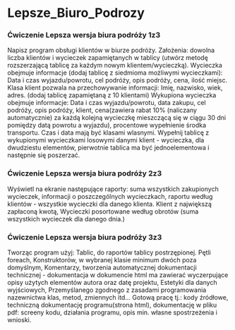 # Lepsze_Biuro_Podrozy
### Ćwiczenie Lepsza wersja biura podróży 1z3
Napisz program obsługi klientów w biurze podróży.
Założenia: dowolna liczba klientów i wycieczek zapamiętanych w tablicy (utwórz metodę rozszerzającą tablicę za każdym nowym klientem/wycieczką).
Wycieczka obejmuje informacje (dodaj tablicę z siedmioma możliwymi wycieczkami):
Data i czas wyjazdu/powrotu, cel podróży, opis podróży, cena, ilość miejsc.
Klasa klient pozwala na przechowywanie informacji:
Imię, nazwisko, wiek, adres. (dodaj tablicę zapamiętaną z 10 klientami)
Wykupiona wycieczka obejmuje informacje:
Data i czas wyjazdu/powrotu, data zakupu, cel podróży, opis podróży, klient, cena(zawiera rabat 10% (naliczany automatycznie) za każdą kolejną wycieczkę mieszczącą się w ciągu 30 dni pomiędzy datą powrotu a wyjazdu), procentowe wypełnienie środka transportu.
Czas i data mają być klasami wlasnymi.
Wypełnij tablicę z wykupionymi wycieczkami losowymi danymi klient - wycieczka, dla dwudziestu elementów, pierwotnie tablica ma być jednoelementowa i następnie się poszerzać.
### Ćwiczenie Lepsza wersja biura podróży 2z3
Wyświetl na ekranie następujące raporty: suma wszystkich zakupionych wycieczek,
informacji o poszczególnych wycieczkach,
raportu według klientów - wszystkie wycieczki dla danego klienta.
Klient z największą zapłaconą kwotą,
Wycieczki posortowane według obrotów (suma wszystkich wycieczek dla danego dnia.)
### Ćwiczenie Lepsza wersja biura podróży 3z3
Tworząc program użyj:
Tablic, do raportów tablicy postrzępionej.
Pętli foreach,
Konstruktorów, w wybranej klasie minimum dwóch poza domyślnym,
Komentarzy, tworzenia automatycznej dokumentacji technicznej - dokumentacja w dokumencie html ma zawierać wyczerpujące opisy użytych elementów autora oraz datę projektu,
Estetyki dla danych wyjściowych,
Przemyślanego zgodnego z zasadami programowania nazewnictwa klas, metod, zmiennych itd...
Gotową pracę tj.: kody źródłowe, techniczną dokumentację programu(strona html), dokumentację w pliku pdf: screeny kodu, działania programu, opis min. własne spostrzeżenia i wnioski.

